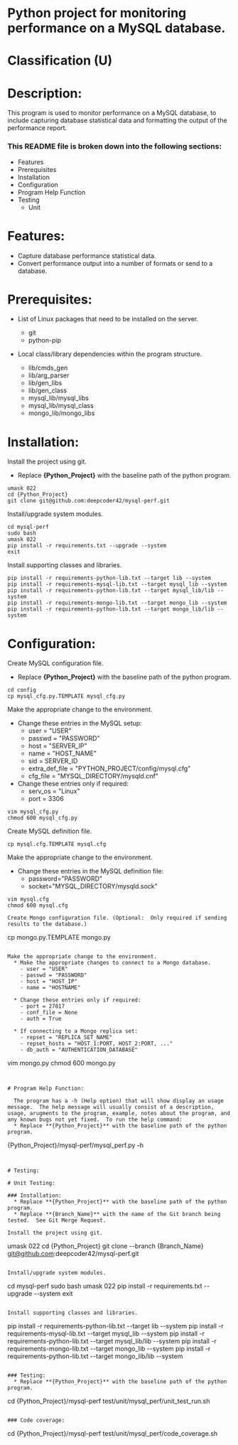 # Python project for monitoring performance on a MySQL database.
# Classification (U)

# Description:
  This program is used to monitor performance on a MySQL database, to include capturing database statistical data and formatting the output of the performance report.


###  This README file is broken down into the following sections:
  * Features
  * Prerequisites
  * Installation
  * Configuration
  * Program Help Function
  * Testing
    - Unit



# Features:
  * Capture database performance statistical data.
  * Convert performance output into a number of formats or send to a database.


# Prerequisites:

  * List of Linux packages that need to be installed on the server.
    - git
    - python-pip

  * Local class/library dependencies within the program structure.
    - lib/cmds_gen
    - lib/arg_parser
    - lib/gen_libs
    - lib/gen_class
    - mysql_lib/mysql_libs
    - mysql_lib/mysql_class
    - mongo_lib/mongo_libs


# Installation:

Install the project using git.
  * Replace **{Python_Project}** with the baseline path of the python program.

```
umask 022
cd {Python_Project}
git clone git@github.com:deepcoder42/mysql-perf.git
```

Install/upgrade system modules.

```
cd mysql-perf
sudo bash
umask 022
pip install -r requirements.txt --upgrade --system
exit
```

Install supporting classes and libraries.

```
pip install -r requirements-python-lib.txt --target lib --system
pip install -r requirements-mysql-lib.txt --target mysql_lib --system
pip install -r requirements-python-lib.txt --target mysql_lib/lib --system
pip install -r requirements-mongo-lib.txt --target mongo_lib --system
pip install -r requirements-python-lib.txt --target mongo_lib/lib --system
```

# Configuration:

Create MySQL configuration file.
  * Replace **{Python_Project}** with the baseline path of the python program.

```
cd config
cp mysql_cfg.py.TEMPLATE mysql_cfg.py
```

Make the appropriate change to the environment.
  * Change these entries in the MySQL setup:
    - user = "USER"
    - passwd = "PASSWORD"
    - host = "SERVER_IP"
    - name = "HOST_NAME"
    - sid = SERVER_ID
    - extra_def_file = "PYTHON_PROJECT/config/mysql.cfg"
    - cfg_file = "MYSQL_DIRECTORY/mysqld.cnf"
  * Change these entries only if required:
    - serv_os = "Linux"
    - port = 3306

```
vim mysql_cfg.py
chmod 600 mysql_cfg.py
```

Create MySQL definition file.

```
cp mysql.cfg.TEMPLATE mysql.cfg
```

Make the appropriate change to the environment.
  * Change these entries in the MySQL definition file:
    - password="PASSWORD"
    - socket="MYSQL_DIRECTORY/mysqld.sock"

```
vim mysql.cfg
chmod 600 mysql.cfg

Create Mongo configuration file. (Optional:  Only required if sending results to the database.)

```
cp mongo.py.TEMPLATE mongo.py
```

Make the appropriate change to the environment.
  * Make the appropriate changes to connect to a Mongo database.
    - user = "USER"
    - passwd = "PASSWORD"
    - host = "HOST_IP"
    - name = "HOSTNAME"

  * Change these entries only if required:
    - port = 27017
    - conf_file = None
    - auth = True

  * If connecting to a Mongo replica set:
    - repset = "REPLICA_SET_NAME"
    - repset_hosts = "HOST_1:PORT, HOST_2:PORT, ..."
    - db_auth = "AUTHENTICATION_DATABASE"

```
vim mongo.py
chmod 600 mongo.py
```


# Program Help Function:

  The program has a -h (Help option) that will show display an usage message.  The help message will usually consist of a description, usage, arugments to the program, example, notes about the program, and any known bugs not yet fixed.  To run the help command:
  * Replace **{Python_Project}** with the baseline path of the python program.

```
{Python_Project}/mysql-perf/mysql_perf.py -h
```


# Testing:

# Unit Testing:

### Installation:
  * Replace **{Python_Project}** with the baseline path of the python program.
  * Replace **{Branch_Name}** with the name of the Git branch being tested.  See Git Merge Request.

Install the project using git.
```
umask 022
cd {Python_Project}
git clone --branch {Branch_Name} git@github.com:deepcoder42/mysql-perf.git
```

Install/upgrade system modules.

```
cd mysql-perf
sudo bash
umask 022
pip install -r requirements.txt --upgrade --system
exit
```

Install supporting classes and libraries.
```
pip install -r requirements-python-lib.txt --target lib --system
pip install -r requirements-mysql-lib.txt --target mysql_lib --system
pip install -r requirements-python-lib.txt --target mysql_lib/lib --system
pip install -r requirements-mongo-lib.txt --target mongo_lib --system
pip install -r requirements-python-lib.txt --target mongo_lib/lib --system
```

### Testing:
  * Replace **{Python_Project}** with the baseline path of the python program.

```
cd {Python_Project}/mysql-perf
test/unit/mysql_perf/unit_test_run.sh
```

### Code coverage:
```
cd {Python_Project}/mysql-perf
test/unit/mysql_perf/code_coverage.sh
```


